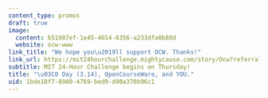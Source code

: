 ```yaml
---
content_type: promos
draft: true
image:
  content: b51987ef-1e45-4654-8356-a233dfa0b88d
  website: ocw-www
link_title: "We hope you\u2019ll support OCW. Thanks!"
link_url: https://mit24hourchallenge.mightycause.com/story/Ocw?referral_code=website-OCW&utm_source=OCW&utm_medium=website&utm_campaign=24HRC_FY24
subtitle: MIT 24-Hour Challenge begins on Thursday!
title: "\u03C0 Day (3.14), OpenCourseWare, and YOU."
uid: 1bde18f7-8980-4769-bed9-d90a370b96c1
---
```

